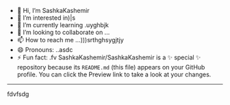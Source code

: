 - 👋 Hi, I’m SashkaKashemir
- 👀 I’m interested in)|s
- 🌱 I’m currently learning .uyghbjk
- 💞️ I’m looking to collaborate on ...
- 📫 How to reach me ...)))srthghsygjtjy
- 😄 Pronouns: ..asdc
- ⚡ Fun fact: .fv
SashkaKashemir/SashkaKashemir is a ✨ special ✨ repository because its `README.md` (this file) appears on your GitHub profile.
You can click the Preview link to take a look at your changes.
---
fdvfsdg
